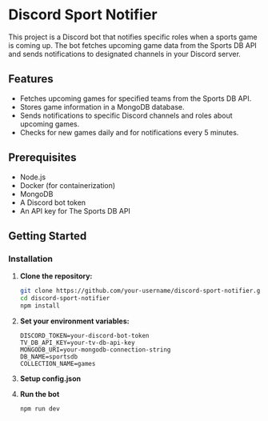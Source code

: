 # Discord Sport Notifier

This project is a Discord bot that notifies specific roles when a sports game is coming up. The bot fetches upcoming game data from the Sports DB API and sends notifications to designated channels in your Discord server.

## Features

- Fetches upcoming games for specified teams from the Sports DB API.
- Stores game information in a MongoDB database.
- Sends notifications to specific Discord channels and roles about upcoming games.
- Checks for new games daily and for notifications every 5 minutes.

## Prerequisites

- Node.js
- Docker (for containerization)
- MongoDB
- A Discord bot token
- An API key for The Sports DB API

## Getting Started

### Installation

1. **Clone the repository:**
   ```sh
   git clone https://github.com/your-username/discord-sport-notifier.git
   cd discord-sport-notifier
   npm install
   ```
2. **Set your environment variables:**
    ```
    DISCORD_TOKEN=your-discord-bot-token
    TV_DB_API_KEY=your-tv-db-api-key
    MONGODB_URI=your-mongodb-connection-string
    DB_NAME=sportsdb
    COLLECTION_NAME=games
    ```
3. **Setup config.json**
4. **Run the bot**
    
    ```npm run dev```